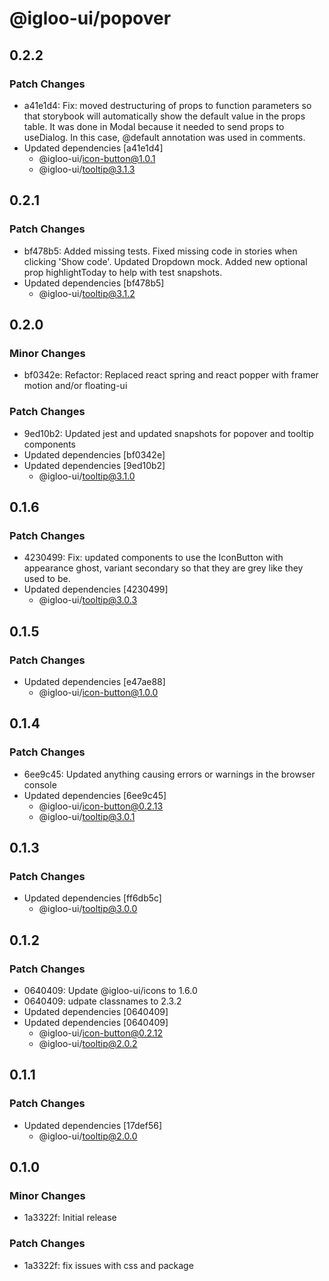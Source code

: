 # @igloo-ui/popover

## 0.2.2

### Patch Changes

- a41e1d4: Fix: moved destructuring of props to function parameters so that storybook will automatically show the default value in the props table. It was done in Modal because it needed to send props to useDialog. In this case, @default annotation was used in comments.
- Updated dependencies [a41e1d4]
  - @igloo-ui/icon-button@1.0.1
  - @igloo-ui/tooltip@3.1.3

## 0.2.1

### Patch Changes

- bf478b5: Added missing tests. Fixed missing code in stories when clicking 'Show code'. Updated Dropdown mock. Added new optional prop highlightToday to help with test snapshots.
- Updated dependencies [bf478b5]
  - @igloo-ui/tooltip@3.1.2

## 0.2.0

### Minor Changes

- bf0342e: Refactor: Replaced react spring and react popper with framer motion and/or floating-ui

### Patch Changes

- 9ed10b2: Updated jest and updated snapshots for popover and tooltip components
- Updated dependencies [bf0342e]
- Updated dependencies [9ed10b2]
  - @igloo-ui/tooltip@3.1.0

## 0.1.6

### Patch Changes

- 4230499: Fix: updated components to use the IconButton with appearance ghost, variant secondary so that they are grey like they used to be.
- Updated dependencies [4230499]
  - @igloo-ui/tooltip@3.0.3

## 0.1.5

### Patch Changes

- Updated dependencies [e47ae88]
  - @igloo-ui/icon-button@1.0.0

## 0.1.4

### Patch Changes

- 6ee9c45: Updated anything causing errors or warnings in the browser console
- Updated dependencies [6ee9c45]
  - @igloo-ui/icon-button@0.2.13
  - @igloo-ui/tooltip@3.0.1

## 0.1.3

### Patch Changes

- Updated dependencies [ff6db5c]
  - @igloo-ui/tooltip@3.0.0

## 0.1.2

### Patch Changes

- 0640409: Update @igloo-ui/icons to 1.6.0
- 0640409: udpate classnames to 2.3.2
- Updated dependencies [0640409]
- Updated dependencies [0640409]
  - @igloo-ui/icon-button@0.2.12
  - @igloo-ui/tooltip@2.0.2

## 0.1.1

### Patch Changes

- Updated dependencies [17def56]
  - @igloo-ui/tooltip@2.0.0

## 0.1.0

### Minor Changes

- 1a3322f: Initial release

### Patch Changes

- 1a3322f: fix issues with css and package
